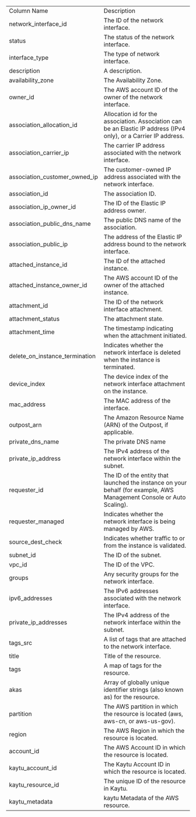 <table>
	<tr><td>Column Name</td><td>Description</td></tr>
	<tr><td>network_interface_id</td><td>The ID of the network interface.</td></tr>
	<tr><td>status</td><td>The status of the network interface.</td></tr>
	<tr><td>interface_type</td><td>The type of network interface.</td></tr>
	<tr><td>description</td><td>A description.</td></tr>
	<tr><td>availability_zone</td><td>The Availability Zone.</td></tr>
	<tr><td>owner_id</td><td>The AWS account ID of the owner of the network interface.</td></tr>
	<tr><td>association_allocation_id</td><td>Allocation id for the association. Association can be an Elastic IP address (IPv4 only), or a Carrier IP address.</td></tr>
	<tr><td>association_carrier_ip</td><td>The carrier IP address associated with the network interface.</td></tr>
	<tr><td>association_customer_owned_ip</td><td>The customer-owned IP address associated with the network interface.</td></tr>
	<tr><td>association_id</td><td>The association ID.</td></tr>
	<tr><td>association_ip_owner_id</td><td>The ID of the Elastic IP address owner.</td></tr>
	<tr><td>association_public_dns_name</td><td>The public DNS name of the association.</td></tr>
	<tr><td>association_public_ip</td><td>The address of the Elastic IP address bound to the network interface.</td></tr>
	<tr><td>attached_instance_id</td><td>The ID of the attached instance.</td></tr>
	<tr><td>attached_instance_owner_id</td><td>The AWS account ID of the owner of the attached instance.</td></tr>
	<tr><td>attachment_id</td><td>The ID of the network interface attachment.</td></tr>
	<tr><td>attachment_status</td><td>The attachment state.</td></tr>
	<tr><td>attachment_time</td><td>The timestamp indicating when the attachment initiated.</td></tr>
	<tr><td>delete_on_instance_termination</td><td>Indicates whether the network interface is deleted when the instance is terminated.</td></tr>
	<tr><td>device_index</td><td>The device index of the network interface attachment on the instance.</td></tr>
	<tr><td>mac_address</td><td>The MAC address of the interface.</td></tr>
	<tr><td>outpost_arn</td><td>The Amazon Resource Name (ARN) of the Outpost, if applicable.</td></tr>
	<tr><td>private_dns_name</td><td>The private DNS name</td></tr>
	<tr><td>private_ip_address</td><td>The IPv4 address of the network interface within the subnet.</td></tr>
	<tr><td>requester_id</td><td>The ID of the entity that launched the instance on your behalf (for example, AWS Management Console or Auto Scaling).</td></tr>
	<tr><td>requester_managed</td><td>Indicates whether the network interface is being managed by AWS.</td></tr>
	<tr><td>source_dest_check</td><td>Indicates whether traffic to or from the instance is validated.</td></tr>
	<tr><td>subnet_id</td><td>The ID of the subnet.</td></tr>
	<tr><td>vpc_id</td><td>The ID of the VPC.</td></tr>
	<tr><td>groups</td><td>Any security groups for the network interface.</td></tr>
	<tr><td>ipv6_addresses</td><td>The IPv6 addresses associated with the network interface.</td></tr>
	<tr><td>private_ip_addresses</td><td>The IPv4 address of the network interface within the subnet.</td></tr>
	<tr><td>tags_src</td><td>A list of tags that are attached to the network interface.</td></tr>
	<tr><td>title</td><td>Title of the resource.</td></tr>
	<tr><td>tags</td><td>A map of tags for the resource.</td></tr>
	<tr><td>akas</td><td>Array of globally unique identifier strings (also known as) for the resource.</td></tr>
	<tr><td>partition</td><td>The AWS partition in which the resource is located (aws, aws-cn, or aws-us-gov).</td></tr>
	<tr><td>region</td><td>The AWS Region in which the resource is located.</td></tr>
	<tr><td>account_id</td><td>The AWS Account ID in which the resource is located.</td></tr>
	<tr><td>kaytu_account_id</td><td>The Kaytu Account ID in which the resource is located.</td></tr>
	<tr><td>kaytu_resource_id</td><td>The unique ID of the resource in Kaytu.</td></tr>
	<tr><td>kaytu_metadata</td><td>kaytu Metadata of the AWS resource.</td></tr>
</table>